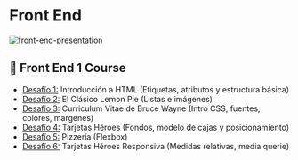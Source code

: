 # Front End
![front-end-presentation](https://github.com/laurasmendozad/front-end/assets/58611097/980674fa-0a95-4365-9a34-ea0b6ccf3e31)

## 🌈 Front End 1 Course
- [Desafío 1:](https://github.com/laurasmendozad/Front-End/tree/main/Desafios/Desafio%20001) Introducción a HTML (Etiquetas, atributos y estructura básica)
- [Desafío 2:](https://github.com/laurasmendozad/Front-End/tree/main/Desafios/Desafio%20002) El Clásico Lemon Pie (Listas e imágenes)
- [Desafío 3:](https://github.com/laurasmendozad/Front-End/tree/main/Desafios/Desafio%20003) Curriculum Vitae de Bruce Wayne (Intro CSS, fuentes, colores, margenes)
- [Desafío 4:](https://github.com/laurasmendozad/Front-End/tree/main/Desafios/Desafio%20004) Tarjetas Héroes (Fondos, modelo de cajas y posicionamiento)
- [Desafío 5:](https://github.com/laurasmendozad/Front-End/tree/main/Desafios/Desafio%20005) Pizzería (Flexbox)
- [Desafío 6:](https://github.com/laurasmendozad/Front-End/tree/main/Desafios/Desafio%20006) Tarjetas Héroes Responsiva (Medidas relativas, media querie)
